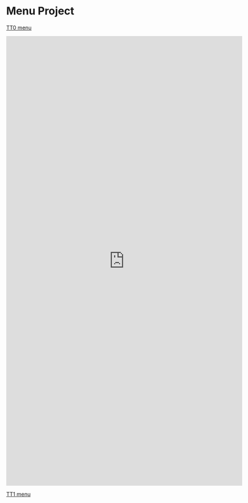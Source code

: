 # Menu Project

[TT0 menu](https://replit.com/@GabrielBoudreau/TT0#main.py)  

<center><iframe frameborder="0" width="125%" height="1200px" src="https://replit.com/@GabrielBoudreau/TT0?lite=true"></iframe></center>  

[TT1 menu](https://replit.com/@GabrielBoudreau/TT1#main.py)  
